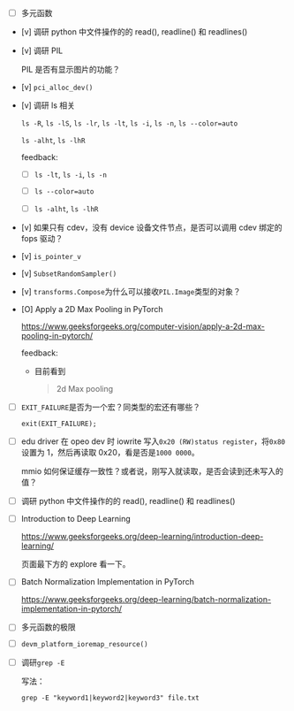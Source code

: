 * [ ] 多元函数

* [v] 调研 python 中文件操作的的 read(), readline() 和 readlines()

* [v] 调研 PIL

    PIL 是否有显示图片的功能？

* [v] `pci_alloc_dev()`

* [v] 调研 ls 相关

    `ls -R`, `ls -lS`, `ls -lr`, `ls -lt`, `ls -i`, `ls -n`, `ls --color=auto`

    `ls -alht`, `ls -lhR`

    feedback:

    * [ ] `ls -lt`, `ls -i`, `ls -n`
    
    * [ ] `ls --color=auto`

    * [ ] `ls -alht`, `ls -lhR`

* [v] 如果只有 cdev，没有 device 设备文件节点，是否可以调用 cdev 绑定的 fops 驱动？

* [v] `is_pointer_v`

* [v] `SubsetRandomSampler()`

* [v] `transforms.Compose`为什么可以接收`PIL.Image`类型的对象？

* [O] Apply a 2D Max Pooling in PyTorch

    <https://www.geeksforgeeks.org/computer-vision/apply-a-2d-max-pooling-in-pytorch/>

    feedback:

    * 目前看到

        > 2d Max pooling

* [ ] `EXIT_FAILURE`是否为一个宏？同类型的宏还有哪些？

    `exit(EXIT_FAILURE);`

* [ ] edu driver 在 opeo dev 时 iowrite 写入`0x20 (RW)status register`，将`0x80`设置为 1，然后再读取 0x20，看是否是`1000 0000`。

    mmio 如何保证缓存一致性？或者说，刚写入就读取，是否会读到还未写入的值？

* [ ] 调研 python 中文件操作的的 read(), readline() 和 readlines()

* [ ] Introduction to Deep Learning

    <https://www.geeksforgeeks.org/deep-learning/introduction-deep-learning/>

    页面最下方的 explore 看一下。

* [ ] Batch Normalization Implementation in PyTorch

    <https://www.geeksforgeeks.org/deep-learning/batch-normalization-implementation-in-pytorch/>

* [ ] 多元函数的极限

* [ ] `devm_platform_ioremap_resource()`

* [ ] 调研`grep -E`

    写法：

    `grep -E "keyword1|keyword2|keyword3" file.txt`
